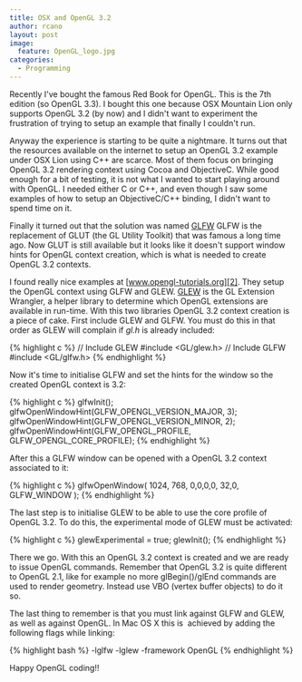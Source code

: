 ```yaml
---
title: OSX and OpenGL 3.2
author: rcano
layout: post
image:
  feature: OpenGL_logo.jpg
categories:
  - Programming
---
```


Recently I've bought the famous Red Book for OpenGL. This is the 7th
edition (so OpenGL 3.3). I bought this one because OSX Mountain Lion only
supports OpenGL 3.2 (by now) and I didn't want to experiment the
frustration of trying to setup an example that finally I couldn't run.

Anyway the experience is starting to be quite a nightmare. It turns out that
the resources available on the internet to setup an OpenGL 3.2 example under
OSX Lion using C++ are scarce. Most of them focus on bringing OpenGL 3.2
rendering context using Cocoa and ObjectiveC. While good enough for a bit of
testing, it is not what I wanted to start playing around with OpenGL. I needed
either C or C++, and even though I saw some examples of how to setup an
ObjectiveC/C++ binding, I didn't want to spend time on it.

Finally it turned out that the solution was named [GLFW][1]
GLFW is the replacement
of GLUT (the GL Utility Toolkit) that was famous a long time ago. Now GLUT is
still available but it looks like it doesn't support window hints for
OpenGL context creation, which is what is needed to create OpenGL 3.2 contexts.

I found really nice examples at [www.opengl-tutorials.org][2]. They setup the
OpenGL context using GLFW and GLEW. [GLEW][3]
is the GL Extension Wrangler, a helper library to
determine which OpenGL extensions are available in run-time. With this two
libraries OpenGL 3.2 context creation is a piece of cake. First include GLEW
and GLFW. You must do this in that order as GLEW will complain if *gl.h* is
already included:

{% highlight c %}
// Include GLEW
#include <GL/glew.h>
// Include GLFW
#include <GL/glfw.h>
{% endhighlight %}

Now it's time to initialise GLFW and set the hints for the window so the
created OpenGL context is 3.2:

{% highlight c %}
glfwInit();
glfwOpenWindowHint(GLFW_OPENGL_VERSION_MAJOR, 3);
glfwOpenWindowHint(GLFW_OPENGL_VERSION_MINOR, 2);
glfwOpenWindowHint(GLFW_OPENGL_PROFILE, GLFW_OPENGL_CORE_PROFILE);
{% endhighlight %}

After this a GLFW window can be opened with a OpenGL 3.2 context associated to
it:

{% highlight c %}
glfwOpenWindow( 1024, 768, 0,0,0,0, 32,0, GLFW_WINDOW );
{% endhighlight %}

The last step is to initialise GLEW to be able to use the core profile of
OpenGL 3.2. To do this, the experimental mode of GLEW must be activated:

{% highlight c %}
glewExperimental = true;
glewInit();
{% endhighlight %}

There we go. With this an OpenGL 3.2 context is created and we are ready to
issue OpenGL commands. Remember that OpenGL 3.2 is quite different to OpenGL
2.1, like for example no more glBegin()/glEnd commands are used to render
geometry. Instead use VBO (vertex buffer objects) to do it so.

The last thing to remember is that you must link against GLFW and GLEW, as well
as against OpenGL. In Mac OS X this is  achieved by adding the following flags
while linking:

{% highlight bash %}
-lglfw -lglew -framework OpenGL
{% endhighlight %}

Happy OpenGL coding!!

 [1]: http://www.glfw.org/
 [2]: http://www.opengl-tutorials.org/
 [3]: http://glew.sourceforge.net/"

